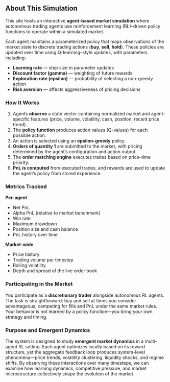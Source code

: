 ## About This Simulation

This site hosts an interactive **agent-based market simulation** where autonomous trading agents use reinforcement learning (RL)–driven policy functions to operate within a simulated market.

Each agent maintains a parameterized policy that maps observations of the market state to discrete trading actions (**buy**, **sell**, **hold**). These policies are updated over time using Q-learning–style updates, with parameters including:

- **Learning rate** — step size in parameter updates
- **Discount factor (gamma)** — weighting of future rewards
- **Exploration rate (epsilon)** — probability of selecting a non-greedy action
- **Risk aversion** — affects aggressiveness of pricing decisions

### How It Works
1. Agents **observe** a state vector containing normalized market and agent-specific features (price, volume, volatility, cash, position, recent price trend).
2. The **policy function** produces action values (Q-values) for each possible action.
3. An action is selected using an **epsilon-greedy** policy.
4. **Orders of quantity 1** are submitted to the market, with pricing determined by the agent’s configuration and action output.
5. The **order matching engine** executes trades based on price–time priority.
6. **PnL is computed** from executed trades, and rewards are used to update the agent’s policy from stored experience.

### Metrics Tracked
**Per-agent**
- Net PnL
- Alpha PnL (relative to market benchmark)
- Win rate
- Maximum drawdown
- Position size and cash balance
- PnL history over time

**Market-wide**
- Price history
- Trading volume per timestep
- Rolling volatility
- Depth and spread of the live order book

### Participating in the Market
You participate as a **discretionary trader** alongside autonomous RL agents. The task is straightforward: buy and sell at times you consider advantageous, competing for fills and PnL under the same market rules. Your behavior is not learned by a policy function—you bring your own strategy and timing.

### Purpose and Emergent Dynamics
The system is designed to study **emergent market dynamics** in a multi-agent RL setting. Each agent optimizes locally based on its reward structure, yet the aggregate feedback loop produces system-level phenomena—price trends, volatility clustering, liquidity shocks, and regime shifts. By observing these interactions over many timesteps, we can examine how learning dynamics, competitive pressure, and market microstructure collectively shape the evolution of the market.